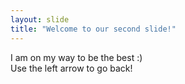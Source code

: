 ```yaml
---
layout: slide
title: "Welcome to our second slide!"
---
```

I am on my way to be the best :) <br>
Use the left arrow to go back!
